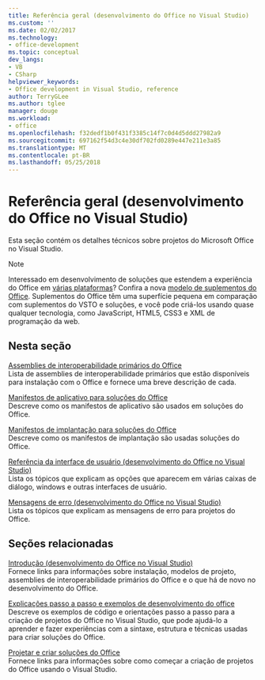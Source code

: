```yaml
---
title: Referência geral (desenvolvimento do Office no Visual Studio)
ms.custom: ''
ms.date: 02/02/2017
ms.technology:
- office-development
ms.topic: conceptual
dev_langs:
- VB
- CSharp
helpviewer_keywords:
- Office development in Visual Studio, reference
author: TerryGLee
ms.author: tglee
manager: douge
ms.workload:
- office
ms.openlocfilehash: f32dedf1b0f431f3385c14f7c0d4d5ddd27982a9
ms.sourcegitcommit: 697162f54d3c4e30df702fd0289e447e211e3a85
ms.translationtype: MT
ms.contentlocale: pt-BR
ms.lasthandoff: 05/25/2018
---
```

# <a name="general-reference-office-development-in-visual-studio"></a>Referência geral (desenvolvimento do Office no Visual Studio)
  Esta seção contém os detalhes técnicos sobre projetos do Microsoft Office no Visual Studio.  
  
> [!NOTE]  
>  Interessado em desenvolvimento de soluções que estendem a experiência do Office em [várias plataformas](https://dev.office.com/add-in-availability)? Confira a nova [modelo de suplementos do Office](https://dev.office.com/docs/add-ins/overview/office-add-ins). Suplementos do Office têm uma superfície pequena em comparação com suplementos do VSTO e soluções, e você pode criá-los usando quase qualquer tecnologia, como JavaScript, HTML5, CSS3 e XML de programação da web.  
  
## <a name="in-this-section"></a>Nesta seção  
 [Assemblies de interoperabilidade primários do Office](../vsto/office-primary-interop-assemblies.md)  
 Lista de assemblies de interoperabilidade primários que estão disponíveis para instalação com o Office e fornece uma breve descrição de cada.  
  
 [Manifestos de aplicativo para soluções do Office](../vsto/application-manifests-for-office-solutions.md)  
 Descreve como os manifestos de aplicativo são usados em soluções do Office.  
  
 [Manifestos de implantação para soluções do Office](../vsto/deployment-manifests-for-office-solutions.md)  
 Descreve como os manifestos de implantação são usadas soluções do Office.  
  
 [Referência da interface de usuário &#40;desenvolvimento do Office no Visual Studio&#41;](../vsto/user-interface-reference-office-development-in-visual-studio.md)  
 Lista os tópicos que explicam as opções que aparecem em várias caixas de diálogo, windows e outras interfaces de usuário.  
  
 [Mensagens de erro &#40;desenvolvimento do Office no Visual Studio&#41;](../vsto/error-messages-office-development-in-visual-studio.md)  
 Lista os tópicos que explicam as mensagens de erro para projetos do Office.  
  
## <a name="related-sections"></a>Seções relacionadas  
 [Introdução &#40;desenvolvimento do Office no Visual Studio&#41;](../vsto/getting-started-office-development-in-visual-studio.md)  
 Fornece links para informações sobre instalação, modelos de projeto, assemblies de interoperabilidade primários do Office e o que há de novo no desenvolvimento do Office.  
  
 [Explicações passo a passo e exemplos de desenvolvimento do office](../vsto/office-development-samples-and-walkthroughs.md)  
 Descreve os exemplos de código e orientações passo a passo para a criação de projetos do Office no Visual Studio, que pode ajudá-lo a aprender e fazer experiências com a sintaxe, estrutura e técnicas usadas para criar soluções do Office.  
  
 [Projetar e criar soluções do Office](../vsto/designing-and-creating-office-solutions.md)  
 Fornece links para informações sobre como começar a criação de projetos do Office usando o Visual Studio.  
  
  